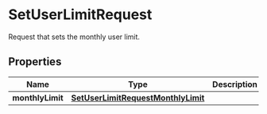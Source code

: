 

# SetUserLimitRequest

Request that sets the monthly user limit.

## Properties

| Name | Type | Description | Notes |
|------------ | ------------- | ------------- | -------------|
|**monthlyLimit** | [**SetUserLimitRequestMonthlyLimit**](SetUserLimitRequestMonthlyLimit.md) |  |  [optional] |



